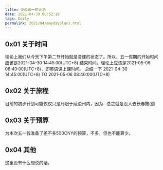 ```yaml
---
title: 谈谈五一的计划
date: 2021-04-30 06:52:19
tags: Daily
permalink: 2021/04/maydayplans.html
---
```


## 0x01 关于时间
理论上我们从今天下午第二节开始就是没课的状态了。所以，五一假期的开始时间应该是2021-04-30 14:45:00(UTC+8)
结束时间，理论上应该是2021-05-06 08:40:00(UTC+8)，即英语课上课时间。
总结一下
2021-04-30 14:45:00(UTC+8) TO 2021-05-06 08:40:00(UTC+8)

<!--more-->
## 0x02 关于旅程
目前的初步计划可能仅仅只是局限于延边州内，因为...总之就是没人去长春撒(逃

## 0x03 关于预算
为本次五一我准备了差不多500CNY的预算，不多，但也不能算少。

## 0x04 其他
这里没有什么想说的话。